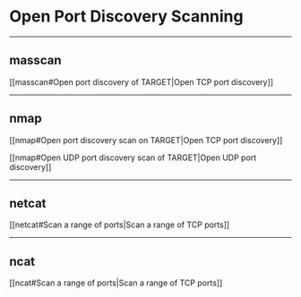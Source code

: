 # Open Port Discovery Scanning

---

## masscan

[[masscan#Open port discovery of TARGET|Open TCP port discovery]]

---

## nmap

[[nmap#Open port discovery scan on TARGET|Open TCP port discovery]]

[[nmap#Open UDP port discovery scan of TARGET|Open UDP port discovery]]

---

## netcat

[[netcat#Scan a range of ports|Scan a range of TCP ports]]

---

## ncat

[[ncat#Scan a range of ports|Scan a range of TCP ports]]
